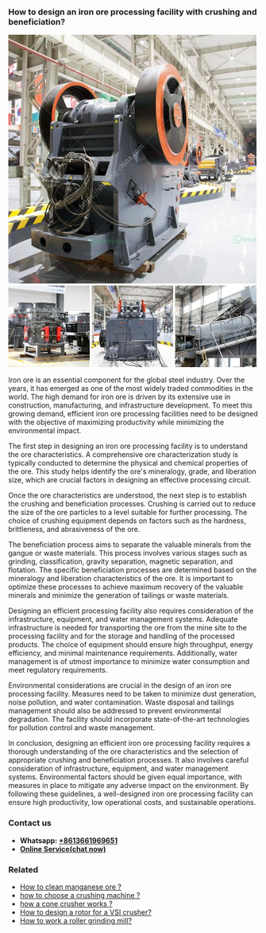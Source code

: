 <h3>How to design an iron ore processing facility with crushing and beneficiation?</h3><img src='1701745216.jpg' alt=''><p>Iron ore is an essential component for the global steel industry. Over the years, it has emerged as one of the most widely traded commodities in the world. The high demand for iron ore is driven by its extensive use in construction, manufacturing, and infrastructure development. To meet this growing demand, efficient iron ore processing facilities need to be designed with the objective of maximizing productivity while minimizing the environmental impact.</p><p>The first step in designing an iron ore processing facility is to understand the ore characteristics. A comprehensive ore characterization study is typically conducted to determine the physical and chemical properties of the ore. This study helps identify the ore's mineralogy, grade, and liberation size, which are crucial factors in designing an effective processing circuit.</p><p>Once the ore characteristics are understood, the next step is to establish the crushing and beneficiation processes. Crushing is carried out to reduce the size of the ore particles to a level suitable for further processing. The choice of crushing equipment depends on factors such as the hardness, brittleness, and abrasiveness of the ore.</p><p>The beneficiation process aims to separate the valuable minerals from the gangue or waste materials. This process involves various stages such as grinding, classification, gravity separation, magnetic separation, and flotation. The specific beneficiation processes are determined based on the mineralogy and liberation characteristics of the ore. It is important to optimize these processes to achieve maximum recovery of the valuable minerals and minimize the generation of tailings or waste materials.</p><p>Designing an efficient processing facility also requires consideration of the infrastructure, equipment, and water management systems. Adequate infrastructure is needed for transporting the ore from the mine site to the processing facility and for the storage and handling of the processed products. The choice of equipment should ensure high throughput, energy efficiency, and minimal maintenance requirements. Additionally, water management is of utmost importance to minimize water consumption and meet regulatory requirements.</p><p>Environmental considerations are crucial in the design of an iron ore processing facility. Measures need to be taken to minimize dust generation, noise pollution, and water contamination. Waste disposal and tailings management should also be addressed to prevent environmental degradation. The facility should incorporate state-of-the-art technologies for pollution control and waste management.</p><p>In conclusion, designing an efficient iron ore processing facility requires a thorough understanding of the ore characteristics and the selection of appropriate crushing and beneficiation processes. It also involves careful consideration of infrastructure, equipment, and water management systems. Environmental factors should be given equal importance, with measures in place to mitigate any adverse impact on the environment. By following these guidelines, a well-designed iron ore processing facility can ensure high productivity, low operational costs, and sustainable operations.</p><h3>Contact us</h3><ul><li><strong>Whatsapp:&nbsp;<a href="https://wa.me/8613661969651">+8613661969651</a></strong></li><li><a href="https://swt.shibang-china.com/?git&amp;zhl&amp;How to design an iron ore processing facility with crushing and beneficiation"><strong>Online Service(chat now)</strong></a></li></ul><h3>Related</h3><ul><li><a href='How to clean manganese ore .md'>How to clean manganese ore ?</a></li><li><a href='how to choose a crushing machine .md'>how to choose a crushing machine ?</a></li><li><a href='how a cone crusher works .md'>how a cone crusher works ?</a></li><li><a href='How to design a rotor for a VSI crusher.md'>How to design a rotor for a VSI crusher?</a></li><li><a href='How to work a roller grinding mill.md'>How to work a roller grinding mill?</a></li></ul>